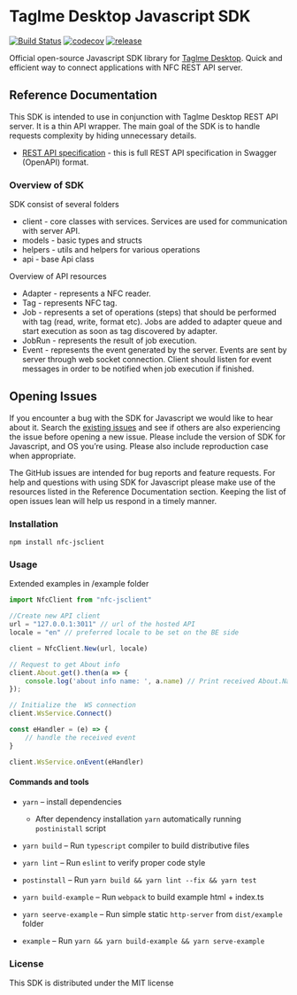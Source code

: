# Taglme Desktop Javascript SDK

[![Build Status](https://circleci.com/gh/taglme/nfc-jsclient.svg?style=shield)](https://circleci.com/gh/taglme/nfc-jsclient)
[![codecov](https://codecov.io/gh/taglme/nfc-jsclient/branch/master/graph/badge.svg)](https://codecov.io/gh/taglme/nfc-jsclient)
[![release](https://badgen.net/github/tag/taglme/nfc-jsclient)](https://github.com/taglme/nfc-jsclient/releases)

Official open-source Javascript SDK library for [Taglme Desktop](https://github.com/taglme/desktop).
Quick and efficient way to connect applications with NFC REST API server.

## Reference Documentation

This SDK is intended to use in conjunction with Taglme Desktop REST API server. It is a thin API wrapper.
The main goal of the SDK is to handle requests complexity by hiding unnecessary details.

* [REST API specification](https://app.swaggerhub.com/apis-docs/Qwelp/nfcd/0.5) - this is full REST API specification in Swagger (OpenAPI) format. 

### Overview of SDK

SDK consist of several folders

* client - core classes with services. Services are used for communication with server API.
* models - basic types and structs 
* helpers - utils and helpers for various operations
* api - base Api class

Overview of API resources

* Adapter - represents a NFC reader. 
* Tag - represents NFC tag. 
* Job - represents a set of operations (steps) that should be performed with tag (read, write, format etc). 
Jobs are added to adapter queue and start execution as soon as tag discovered by adapter.
* JobRun  - represents the result of job execution.
* Event - represents the event generated by the server. 
Events are sent by server through web socket connection. Client should listen for event messages in order to be notified when job execution if finished.

## Opening Issues

If you encounter a bug with the SDK for Javascript we would like to hear about it.
Search the [existing issues](https://github.com/taglme/nfc-jsclient/issues) and see
if others are also experiencing the issue before opening a new issue. Please
include the version of SDK for Javascript, and OS you’re using. Please
also include reproduction case when appropriate.

The GitHub issues are intended for bug reports and feature requests. For help
and questions with using SDK for Javascript please make use of the resources listed
in the Reference Documentation section.
Keeping the list of open issues lean will help us respond in a timely manner.

### Installation

``` npm install nfc-jsclient ```

### Usage

Extended examples in /example folder

```Javascript
import NfcClient from "nfc-jsclient"

//Create new API client
url = "127.0.0.1:3011" // url of the hosted API
locale = "en" // preferred locale to be set on the BE side

client = NfcClient.New(url, locale)

// Request to get About info
client.About.get().then(a => {
    console.log('about info name: ', a.name) // Print received About.Name
});

// Initialize the  WS connection
client.WsService.Connect()

const eHandler = (e) => {
    // handle the received event
}

client.WsService.onEvent(eHandler)

```

####  Commands and tools

- `yarn` – install dependencies
    - After dependency installation `yarn` automatically running `postinistall` script
- `yarn build` – Run `typescript` compiler to build distributive files
- `yarn lint` – Run `eslint` to verify proper code style
- `postinstall` – Run `yarn build && yarn lint --fix && yarn test`

- `yarn build-example` – Run `webpack` to build example html + index.ts
- `yarn seerve-example` – Run simple static `http-server` from `dist/example` folder
- `example` – Run `yarn && yarn build-example && yarn serve-example`

### License
This SDK is distributed under the MIT license
